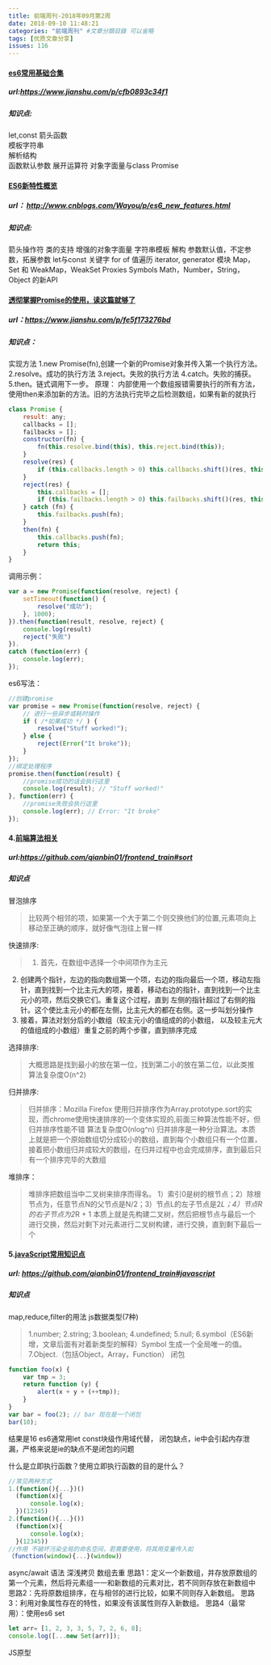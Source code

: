 ```yaml
---
title: 前端周刊-2018年09月第2周
date: 2018-09-10 11:48:21
categories: "前端周刊" #文章分類目錄 可以省略
tags: [优质文章分享]
issues: 116
---
```


#### [es6常用基础合集](https://www.jianshu.com/p/cfb0893c34f1)

##### url:https://www.jianshu.com/p/cfb0893c34f1

##### 知识点:
let,const 
箭头函数  
模板字符串  
解析结构  
函数默认参数 
展开运算符 
对象字面量与class 
Promise
#### [ES6新特性概览](http://www.cnblogs.com/Wayou/p/es6_new_features.html)

##### url： http://www.cnblogs.com/Wayou/p/es6_new_features.html

##### 知识点:
箭头操作符
类的支持
增强的对象字面量
字符串模板
解构
参数默认值，不定参数，拓展参数
let与const 关键字
for of 值遍历
iterator, generator
模块
Map，Set 和 WeakMap，WeakSet
Proxies
Symbols
Math，Number，String，Object 的新API
#### [透彻掌握Promise的使用，读这篇就够了](https://www.jianshu.com/p/fe5f173276bd)
##### url：https://www.jianshu.com/p/fe5f173276bd
##### 知识点：
实现方法
1.new Promise(fn),创建一个新的Promise对象并传入第一个执行方法。 
2.resolve。成功的执行方法 
3.reject。失败的执行方法 
4.catch。失败的捕获。 
5.then。链式调用下一步。
原理：
内部使用一个数组报错需要执行的所有方法，使用then来添加新的方法。旧的方法执行完毕之后检测数组，如果有新的就执行
```js
class Promise {
	result: any;
	callbacks = [];
	failbacks = [];
	constructor(fn) {
		fn(this.resolve.bind(this), this.reject.bind(this));
	}
	resolve(res) {
		if (this.callbacks.length > 0) this.callbacks.shift()(res, this.resolve.bind(this), this.reject.bind(this));
	}
	reject(res) {
		this.callbacks = [];
		if (this.failbacks.length > 0) this.failbacks.shift()(res, this.resolve.bind(this), this.reject.bind(this));
	} catch (fn) {
		this.failbacks.push(fn);
	}
	then(fn) {
		this.callbacks.push(fn);
		return this;
	}
}
```
调用示例：
```js
var a = new Promise(function(resolve, reject) {
	setTimeout(function() {
		resolve("成功");
	}, 1000);
}).then(function(result, resolve, reject) {
	console.log(result)
	reject("失败")
}).
catch (function(err) {
	console.log(err);
});
```

es6写法：
```js
//创建promise
var promise = new Promise(function(resolve, reject) {
    // 进行一些异步或耗时操作
    if ( /*如果成功 */ ) {
        resolve("Stuff worked!");
    } else {
        reject(Error("It broke"));
    }
});
//绑定处理程序
promise.then(function(result) {
	//promise成功的话会执行这里
    console.log(result); // "Stuff worked!"
}, function(err) {
	//promise失败会执行这里
    console.log(err); // Error: "It broke"
});
```
#### 4.[前端算法相关](https://github.com/qianbin01/frontend_train#sort)

##### url:https://github.com/qianbin01/frontend_train#sort

##### 知识点

冒泡排序
> 比较两个相邻的项，如果第一个大于第二个则交换他们的位置,元素项向上移动至正确的顺序，就好像气泡往上冒一样

快速排序:
>  1) 首先，在数组中选择一个中间项作为主元
2) 创建两个指针，左边的指向数组第一个项，右边的指向最后一个项，移动左指针，直到找到一个比主元大的项，接着，移动右边的指针，直到找到一个比主元小的项，然后交换它们。重复这个过程，直到
 左侧的指针超过了右侧的指针。这个使比主元小的都在左侧，比主元大的都在右侧。这一步叫划分操作
3) 接着，算法对划分后的小数组（较主元小的值组成的的小数组， 以及较主元大的值组成的小数组）重复之前的两个步骤，直到排序完成

选择排序:
> 大概思路是找到最小的放在第一位，找到第二小的放在第二位，以此类推 算法复杂度O(n^2)

归并排序:
> 归并排序：Mozilla Firefox 使用归并排序作为Array.prototype.sort的实现，而chrome使用快速排序的一个变体实现的,前面三种算法性能不好，但归并排序性能不错 算法复杂度O(nlog^n)
归并排序是一种分治算法。本质上就是把一个原始数组切分成较小的数组，直到每个小数组只有一个位置，接着把小数组归并成较大的数组，在归并过程中也会完成排序，直到最后只有一个排序完毕的大数组

堆排序：
> 堆排序把数组当中二叉树来排序而得名。
1）索引0是树的根节点；2）除根节点为，任意节点N的父节点是N/2；3）节点L的左子节点是2*L；4）节点R的右子节点为2*R + 1
本质上就是先构建二叉树，然后把根节点与最后一个进行交换，然后对剩下对元素进行二叉树构建，进行交换，直到剩下最后一个

#### 5.[javaScript常用知识点](https://github.com/qianbin01/frontend_train#javascript)

##### url: https://github.com/qianbin01/frontend_train#javascript

##### 知识点
map,reduce,filter的用法
js数据类型(7种)
> 1.number;
2.string;
3.boolean;
4.undefined;
5.null;
6.symbol（ES6新增，文章后面有对着新类型的解释）Symbol 生成一个全局唯一的值。
7.Object.（包括Object，Array，Function）
闭包
```js
function foo(x) {
    var tmp = 3;
    return function (y) {
        alert(x + y + (++tmp));
    }
}
var bar = foo(2); // bar 现在是一个闭包
bar(10);
```
结果是16
es6通常用let const块级作用域代替，
闭包缺点，ie中会引起内存泄漏，严格来说是ie的缺点不是闭包的问题

什么是立即执行函数？使用立即执行函数的目的是什么？
```js
//常见两种方式
1.(function(){...})()
  (function(x){
	  console.log(x);
  })(12345)
2.(function(){...}())
  (function(x){
	  console.log(x);
  }(12345))
//作用 不破坏污染全局的命名空间，若需要使用，将其用变量传入如
（function(window){...}(window)）
```
async/await 语法
深浅拷贝
数组去重
思路1：定义一个新数组，并存放原数组的第一个元素，然后将元素组一一和新数组的元素对比，若不同则存放在新数组中
思路2：先将原数组排序，在与相邻的进行比较，如果不同则存入新数组。
思路3：利用对象属性存在的特性，如果没有该属性则存入新数组。
思路4（最常用）：使用es6 set
```js
let arr= [1, 2, 3, 3, 5, 7, 2, 6, 8];
console.log([...new Set(arr)]);
```
JS原型